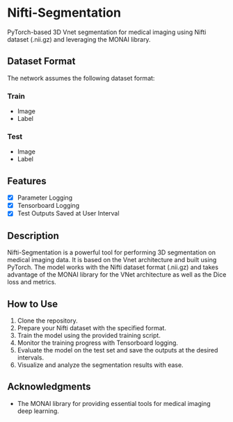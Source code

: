 # Nifti-Segmentation

PyTorch-based 3D Vnet segmentation for medical imaging using Nifti dataset (.nii.gz) and leveraging the MONAI library.

## Dataset Format

The network assumes the following dataset format:

### Train
- Image
- Label

### Test
- Image
- Label

## Features

- [x] Parameter Logging
- [x] Tensorboard Logging
- [x] Test Outputs Saved at User Interval

## Description

Nifti-Segmentation is a powerful tool for performing 3D segmentation on medical imaging data. It is based on the Vnet architecture and built using PyTorch. The model works with the Nifti dataset format (.nii.gz) and takes advantage of the MONAI library for the VNet architecture as well as the Dice loss and metrics.

## How to Use

1. Clone the repository.
2. Prepare your Nifti dataset with the specified format.
3. Train the model using the provided training script.
4. Monitor the training progress with Tensorboard logging.
5. Evaluate the model on the test set and save the outputs at the desired intervals.
6. Visualize and analyze the segmentation results with ease.

## Acknowledgments

- The MONAI library for providing essential tools for medical imaging deep learning.

